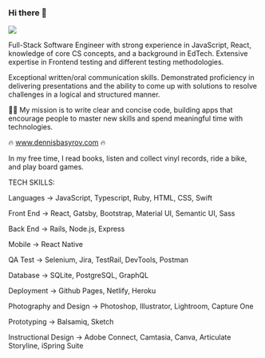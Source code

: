 ### Hi there 👋

![](https://komarev.com/ghpvc/?kastergarta=your-github-username)

Full-Stack Software Engineer with strong experience in JavaScript, React, knowledge of core CS concepts, and a background in EdTech. Extensive expertise in Frontend testing and different testing methodologies.

Exceptional written/oral communication skills. Demonstrated proficiency in delivering presentations and the ability to come up with solutions to resolve challenges in a logical and structured manner.

🧑‍💻 My mission is to write clear and concise code, building apps that encourage people to master new skills and spend meaningful time with technologies.

🔥 www.dennisbasyrov.com 🔥

In my free time, I read books, listen and collect vinyl records, ride a bike, and play board games.

TECH SKILLS:

Languages → JavaScript, Typescript, Ruby, HTML, CSS, Swift

Front End → React, Gatsby, Bootstrap, Material UI, Semantic UI, Sass

Back End → Rails, Node.js, Express

Mobile → React Native

QA Test → Selenium, Jira, TestRail, DevTools, Postman

Database → SQLite, PostgreSQL, GraphQL

Deployment → Github Pages, Netlify, Heroku

Photography and Design → Photoshop, Illustrator, Lightroom, Capture One

Prototyping → Balsamiq, Sketch

Instructional Design → Adobe Connect, Camtasia, Canva, Articulate Storyline, iSpring Suite
